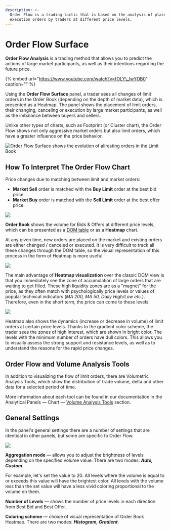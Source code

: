 ```yaml
---
description: >-
  Order Flow is a trading tactic that is based on the analysis of placement and
  execution orders by traders at different price levels.
---
```


# Order Flow Surface

**Order Flow Analysis** is a trading method that allows you to predict the actions of large market participants, as well as their intentions regarding the future price.

{% embed url="https://www.youtube.com/watch?v=fOLY\_lwYOB0" caption="" %}

Using the **Order Flow Surface** panel, a trader sees all changes of limit orders in the Order Book \(depending on the depth of market data\), which is presented as a Heatmap. The panel shows the placement of limit orders, their changing, canceling or execution by large market participants, as well as the imbalance between buyers and sellers.

Unlike other types of charts, such as Footprint \(or Cluster chart\), the Order Flow shows not only aggressive market orders but also limit orders, which have a greater influence on the price behavior.

![Order Flow Surface shows the evolution of allresting orders in the Limit Book](../.gitbook/assets/order-flow-1.png)

## **How To Interpret The Order Flow Chart**

Price changes due to matching between limit and market orders:

* **Market Sell** order is matched with the **Buy Limit** order at the best bid price.
* **Market Buy** order is matched with the **Sell Limit** order at the best offer price.

![](../.gitbook/assets/order-matching-algorithm.png)

**Order Book** shows the volume for Bids & Offers at different price levels, which can be presented as a [DOM table](../trading-panels/dom-trader.md) or as a **Heatmap** chart.

At any given time, new orders are placed on the market and existing orders are either changed / canceled or executed. It is very difficult to track all these changes through the DOM table, so the visual representation of this process in the form of Heatmap is more useful.

![](../.gitbook/assets/order-flow.png)

The main advantage of **Heatmap visualization** over the classic DOM view is that you immediately see the zone of accumulation of large orders that are waiting to get filled. These high liquidity zones are as a "magnet" for the price, as they often match with psychologically price levels or values of popular technical indicators \(_MA 200, MA 50, Daily High/Low etc._\). Therefore, even in the short term, the price can come to these levels.

![](../.gitbook/assets/order-flow-surface.png)

Heatmap also shows the dynamics \(increase or decrease in volume\) of limit orders at certain price levels. Thanks to the gradient color scheme, the trader sees the zones of high interest, which are shown in bright color. The levels with the minimum number of orders have dull colors. This allows you to visually assess the strong support and resistance levels, as well as to understand the reasons for the rapid price changes.

## Order Flow and Volume Analysis Tools

In addition to visualizing the flow of limit orders, there are Volumetric Analysis Tools, which show the distribution of trade volume, delta and other data for a selected period of time.

More information about each tool can be found in our documentation in the Analytical Panels — Chart — [Volume Analysis Tools](chart/volume-analysis-tools/) section.

## General Settings

In the panel's general settings there are a number of settings that are identical in other panels, but some are specific to Order Flow.

![](../.gitbook/assets/general-settings-of-order-flow.png)

**Aggregation mode** — allows you to adjust the brightness of levels depending on the specified volume value. There are two modes: _**Auto, Custom**_.

For example, let's set the value to 20. All levels where the volume is equal to or exceeds this value will have the brightest color. All levels with the volume less than the set value will have a less vivid coloring proportional to the volume on them.

**Number of Levels** — shows the number of price levels in each direction from Best Bid and Best Offer.

**Coloring scheme** — choice of visual representation of Order Book Heatmap. There are two modes: _**Histogram, Gradient**_.

